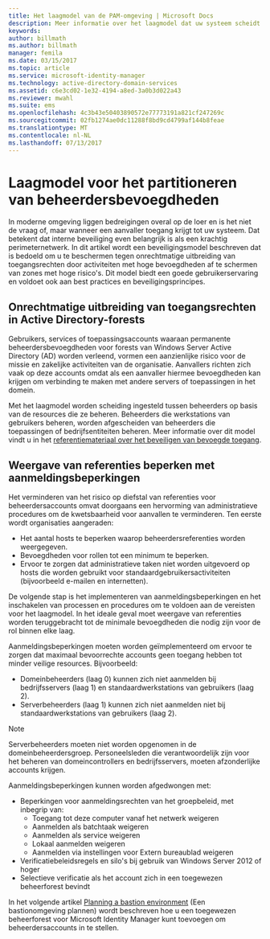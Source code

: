 ```yaml
---
title: Het laagmodel van de PAM-omgeving | Microsoft Docs
description: Meer informatie over het laagmodel dat uw systeem scheidt op basis van de kwetsbaarheid voor risico's.
keywords: 
author: billmath
ms.author: billmath
manager: femila
ms.date: 03/15/2017
ms.topic: article
ms.service: microsoft-identity-manager
ms.technology: active-directory-domain-services
ms.assetid: c6e3cd02-1e32-4194-a8ed-3a0b3d022a43
ms.reviewer: mwahl
ms.suite: ems
ms.openlocfilehash: 4c3b43e50403890572e77773191a821cf247269c
ms.sourcegitcommit: 02fb1274ae0dc11288f8bd9cd4799af144b8feae
ms.translationtype: MT
ms.contentlocale: nl-NL
ms.lasthandoff: 07/13/2017
---
```

# <a name="tier-model-for-partitioning-administrative-privileges"></a>Laagmodel voor het partitioneren van beheerdersbevoegdheden

In moderne omgeving liggen bedreigingen overal op de loer en is het niet de vraag of, maar wanneer een aanvaller toegang krijgt tot uw systeem. Dat betekent dat interne beveiliging even belangrijk is als een krachtig perimeternetwerk. In dit artikel wordt een beveiligingsmodel beschreven dat is bedoeld om u te beschermen tegen onrechtmatige uitbreiding van toegangsrechten door activiteiten met hoge bevoegdheden af te schermen van zones met hoge risico's. Dit model biedt een goede gebruikerservaring en voldoet ook aan best practices en beveiligingsprincipes.

## <a name="elevation-of-privilege-in-active-directory-forests"></a>Onrechtmatige uitbreiding van toegangsrechten in Active Directory-forests

Gebruikers, services of toepassingsaccounts waaraan permanente beheerdersbevoegdheden voor forests van Windows Server Active Directory (AD) worden verleend, vormen een aanzienlijke risico voor de missie en zakelijke activiteiten van de organisatie. Aanvallers richten zich vaak op deze accounts omdat als een aanvaller hiermee bevoegdheden kan krijgen om verbinding te maken met andere servers of toepassingen in het domein.

Met het laagmodel worden scheiding ingesteld tussen beheerders op basis van de resources die ze beheren. Beheerders die werkstations van gebruikers beheren, worden afgescheiden van beheerders die toepassingen of bedrijfsentiteiten beheren. Meer informatie over dit model vindt u in het [referentiemateriaal over het beveiligen van bevoegde toegang](http://aka.ms/tiermodel).

## <a name="restricting-credential-exposure-with-logon-restrictions"></a>Weergave van referenties beperken met aanmeldingsbeperkingen

Het verminderen van het risico op diefstal van referenties voor beheerdersaccounts omvat doorgaans een hervorming van administratieve procedures om de kwetsbaarheid voor aanvallen te verminderen. Ten eerste wordt organisaties aangeraden:

- Het aantal hosts te beperken waarop beheerdersreferenties worden weergegeven.
- Bevoegdheden voor rollen tot een minimum te beperken.
- Ervoor te zorgen dat administratieve taken niet worden uitgevoerd op hosts die worden gebruikt voor standaardgebruikersactiviteiten (bijvoorbeeld e-mailen en internetten).

De volgende stap is het implementeren van aanmeldingsbeperkingen en het inschakelen van processen en procedures om te voldoen aan de vereisten voor het laagmodel. In het ideale geval moet weergave van referenties worden teruggebracht tot de minimale bevoegdheden die nodig zijn voor de rol binnen elke laag.

Aanmeldingsbeperkingen moeten worden geïmplementeerd om ervoor te zorgen dat maximaal bevoorrechte accounts geen toegang hebben tot minder veilige resources. Bijvoorbeeld:

- Domeinbeheerders (laag 0) kunnen zich niet aanmelden bij bedrijfsservers (laag 1) en standaardwerkstations van gebruikers (laag 2).
- Serverbeheerders (laag 1) kunnen zich niet aanmelden niet bij standaardwerkstations van gebruikers (laag 2).

>[!NOTE]
> Serverbeheerders moeten niet worden opgenomen in de domeinbeheerdersgroep. Personeelsleden die verantwoordelijk zijn voor het beheren van domeincontrollers en bedrijfsservers, moeten afzonderlijke accounts krijgen.

Aanmeldingsbeperkingen kunnen worden afgedwongen met:

- Beperkingen voor aanmeldingsrechten van het groepbeleid, met inbegrip van:  
    - Toegang tot deze computer vanaf het netwerk weigeren  
    - Aanmelden als batchtaak weigeren  
    - Aanmelden als service weigeren  
    - Lokaal aanmelden weigeren  
    - Aanmelden via instellingen voor Extern bureaublad weigeren  
- Verificatiebeleidsregels en silo's bij gebruik van Windows Server 2012 of hoger
- Selectieve verificatie als het account zich in een toegewezen beheerforest bevindt

In het volgende artikel [Planning a bastion environment](planning-bastion-environment.md) (Een bastionomgeving plannen) wordt beschreven hoe u een toegewezen beheerforest voor Microsoft Identity Manager kunt toevoegen om beheerdersaccounts in te stellen.
